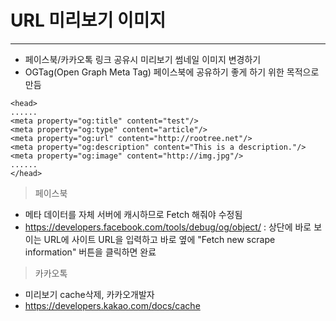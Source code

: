 # URL 미리보기 이미지
---
- 페이스북/카카오톡 링크 공유시 미리보기 썸네일 이미지 변경하기
- OGTag(Open Graph Meta Tag) 페이스북에 공유하기 좋게 하기 위한 목적으로 만듬 

~~~
<head>
......
<meta property="og:title" content="test"/>
<meta property="og:type" content="article"/>
<meta property="og:url" content="http://rootree.net"/>
<meta property="og:description" content="This is a description."/>
<meta property="og:image" content="http://img.jpg"/>
......
</head>
~~~

> 페이스북 
- 메타 데이터를 자체 서버에 캐시하므로 Fetch 해줘야 수정됨
- https://developers.facebook.com/tools/debug/og/object/
: 상단에 바로 보이는 URL에 사이트 URL을 입력하고 
바로 옆에 "Fetch new scrape information" 버튼을 클릭하면 완료

> 카카오톡 
- 미리보기 cache삭제, 카카오개발자 
- https://developers.kakao.com/docs/cache